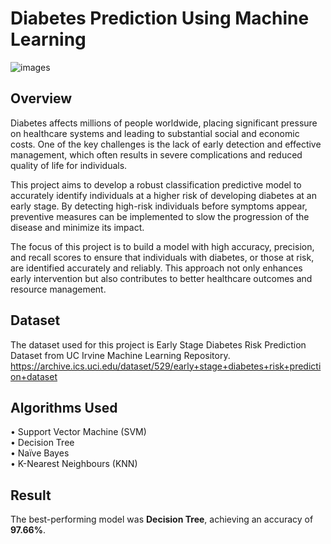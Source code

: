 # Diabetes Prediction Using Machine Learning
![images](https://github.com/user-attachments/assets/9bec6a22-fb2e-4028-9044-7a4dd8f64d02)

## Overview
Diabetes affects millions of people worldwide, placing significant pressure on healthcare systems and leading to substantial social and economic costs. One of the key challenges is the lack of early detection and effective management, which often results in severe complications and reduced quality of life for individuals.

This project aims to develop a robust classification predictive model to accurately identify individuals at a higher risk of developing diabetes at an early stage. By detecting high-risk individuals before symptoms appear, preventive measures can be implemented to slow the progression of the disease and minimize its impact.

The focus of this project is to build a model with high accuracy, precision, and recall scores to ensure that individuals with diabetes, or those at risk, are identified accurately and reliably. This approach not only enhances early intervention but also contributes to better healthcare outcomes and resource management.

## Dataset
The dataset used for this project is Early Stage Diabetes Risk Prediction Dataset from UC Irvine Machine Learning Repository. 
https://archive.ics.uci.edu/dataset/529/early+stage+diabetes+risk+prediction+dataset 

## Algorithms Used
• Support Vector Machine (SVM)  
• Decision Tree    
• Naïve Bayes   
• K-Nearest Neighbours (KNN)   

## Result
The best-performing model was **Decision Tree**, achieving an accuracy of **97.66%**.
